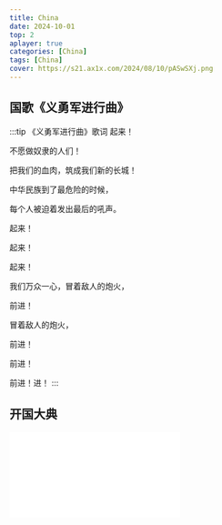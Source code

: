 ```yaml
---
title: China
date: 2024-10-01
top: 2
aplayer: true
categories: [China]
tags: [China]
cover: https://s21.ax1x.com/2024/08/10/pASwSXj.png
---
```



## 国歌《义勇军进行曲》

<meting-js 
    server="tencent"
    type="song"
    id="003h45Yk3yWjLk"
    autoplay="true"
    loop="none"
    theme="#ee1c25">
</meting-js>

:::tip 《义勇军进行曲》歌词
起来！

不愿做奴隶的人们！

把我们的血肉，筑成我们新的长城！

中华民族到了最危险的时候，

每个人被迫着发出最后的吼声。

起来！

起来！

起来！

我们万众一心，冒着敌人的炮火，

前进！

冒着敌人的炮火，

前进！

前进！

前进！进！
:::
## 开国大典
<iframe class="tv" src="//player.bilibili.com/player.html?isOutside=true&aid=68516710&bvid=BV1SJ411u7JW&cid=118747061&p=1&autoplay=0" scrolling="no" frameborder="no" framespacing="0" allowfullscreen="true"></iframe>
